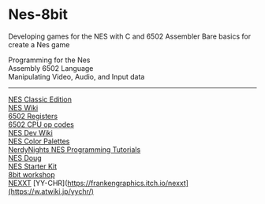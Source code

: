 # Nes-8bit
Developing games for the NES with C and 6502 Assembler
Bare basics for create a Nes game

Programming for the Nes<br>
Assembly 6502 Language<br>
Manipulating Video, Audio, and Input data

----------------------------------------------------------------------------------------------------------------------------------------------------

[NES Classic Edition](https://en.wikipedia.org/wiki/NES_Classic_Edition) <br>
[NES Wiki](https://en.wikipedia.org/wiki/Nintendo_Entertainment_System) <br>
[6502 Registers](https://en.wikipedia.org/wiki/MOS_Technology_6502#Registers) <br>
[6502 CPU op codes](http://www.6502.org/tutorials/6502opcodes.html) <br>
[NES Dev Wiki](http://wiki.nesdev.com/w/index.php/Nesdev_Wiki) <br>
[NES Color Palettes](https://en.wikipedia.org/wiki/List_of_video_game_console_palettes#NES) <br>
[NerdyNights NES Programming Tutorials](http://nerdy-nights.nes.science/) <br>
[NES Doug](https://nesdoug.com/) <br>
[NES Starter Kit](https://cppchriscpp.github.io/nes-starter-kit/) <br>
[8bit workshop](https://8bitworkshop.com) <br>
[NEXXT](https://frankengraphics.itch.io/nexxt)
[YY-CHR](https://frankengraphics.itch.io/nexxt](https://w.atwiki.jp/yychr/)
